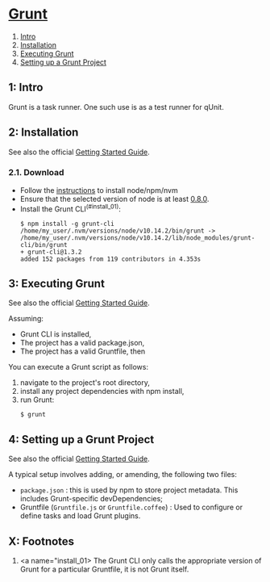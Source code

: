 [Grunt][grnt_01]
================

1. [Intro](#s1)
2. [Installation](#s2)
3. [Executing Grunt](#s3)
4. [Setting up a Grunt Project](#s4)


<a name="s1"> </a>
1: Intro
--------
Grunt is a task runner. One such use is as a test runner for qUnit.


<a name="s2"> </a>
2: Installation
---------------
See also the official [Getting Started Guide][grnt_02].

### 2.1. Download ###
- Follow the [instructions][sann_01] to install node/npm/nvm
- Ensure that the selected version of node is at least [0.8.0][grnt_02].
- Install the Grunt CLI<sup>(#install_01)</sup>:
  ```console
  $ npm install -g grunt-cli
  /home/my_user/.nvm/versions/node/v10.14.2/bin/grunt -> /home/my_user/.nvm/versions/node/v10.14.2/lib/node_modules/grunt-cli/bin/grunt
  + grunt-cli@1.3.2
  added 152 packages from 119 contributors in 4.353s
  ```


<a name="s3"> </a>
3: Executing Grunt
------------------
See also the official [Getting Started Guide][grnt_02].

Assuming:
- Grunt CLI is installed,
- The project has a valid package.json,
- The project has a valid Gruntfile, then

You can execute a Grunt script as follows:
1. navigate to the project's root directory,
2. install any project dependencies with npm install,
3. run Grunt:
   ```console
   $ grunt
   ```


<a name="s4"> </a>
4: Setting up a Grunt Project
-----------------------------
See also the official [Getting Started Guide][grnt_02].

A typical setup involves adding, or amending, the following two files:
- `package.json` : this is used by npm to store project metadata. This includes
  Grunt-specific devDependencies;
- Gruntfile (`Gruntfile.js` or `Gruntfile.coffee`) : Used to configure or define
  tasks and load Grunt plugins.


X: Footnotes
------------
1. <a name="install_01> </a> The Grunt CLI only calls the appropriate
   version of Grunt for a particular Gruntfile, it is not Grunt itself.






[grnt_01]: https://gruntjs.com/
[grnt_02]: https://gruntjs.com/getting-started
[sann_01]: https://github.com/Crossroadsman/ServerAdmin/blob/master/node/node.md
